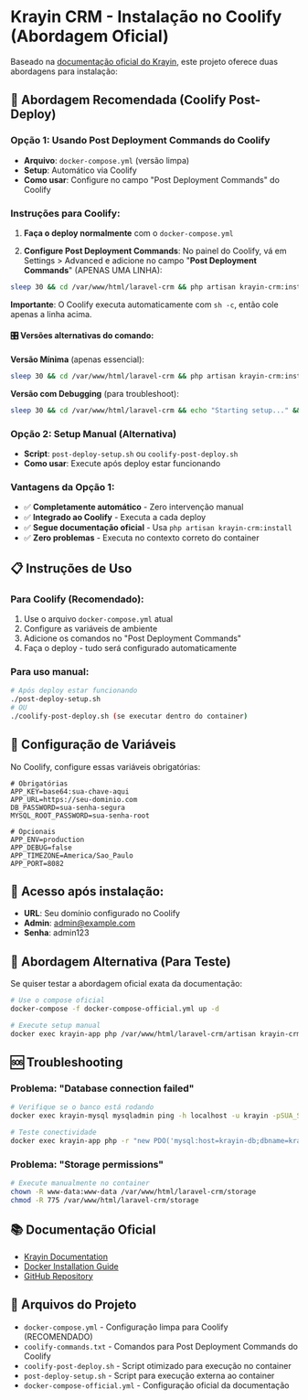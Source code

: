 # Krayin CRM - Instalação no Coolify (Abordagem Oficial)

Baseado na [documentação oficial do Krayin](https://devdocs.krayincrm.com/2.0/introduction/docker.html), este projeto oferece duas abordagens para instalação:

## 🚀 Abordagem Recomendada (Coolify Post-Deploy)

### Opção 1: Usando Post Deployment Commands do Coolify
- **Arquivo**: `docker-compose.yml` (versão limpa)
- **Setup**: Automático via Coolify
- **Como usar**: Configure no campo "Post Deployment Commands" do Coolify

### Instruções para Coolify:

1. **Faça o deploy normalmente** com o `docker-compose.yml`

2. **Configure Post Deployment Commands**: 
   No painel do Coolify, vá em Settings > Advanced e adicione no campo "**Post Deployment Commands**" (APENAS UMA LINHA):

```bash
sleep 30 && cd /var/www/html/laravel-crm && php artisan krayin-crm:install && chown -R www-data:www-data storage && chmod -R 775 storage && php artisan cache:clear && php artisan storage:link && echo "✅ Krayin CRM configurado!"
```

**Importante**: O Coolify executa automaticamente com `sh -c`, então cole apenas a linha acima.

#### 🎛️ Versões alternativas do comando:

**Versão Mínima** (apenas essencial):
```bash
sleep 30 && cd /var/www/html/laravel-crm && php artisan krayin-crm:install && php artisan storage:link
```

**Versão com Debugging** (para troubleshoot):
```bash
sleep 30 && cd /var/www/html/laravel-crm && echo "Starting setup..." && php artisan krayin-crm:install && echo "Install done" && chown -R www-data:www-data storage && php artisan storage:link && echo "✅ All done!"
```

### Opção 2: Setup Manual (Alternativa)
- **Script**: `post-deploy-setup.sh` ou `coolify-post-deploy.sh`
- **Como usar**: Execute após deploy estar funcionando

### Vantagens da Opção 1:
- ✅ **Completamente automático** - Zero intervenção manual
- ✅ **Integrado ao Coolify** - Executa a cada deploy
- ✅ **Segue documentação oficial** - Usa `php artisan krayin-crm:install`
- ✅ **Zero problemas** - Executa no contexto correto do container

## 📋 Instruções de Uso

### Para Coolify (Recomendado):
1. Use o arquivo `docker-compose.yml` atual
2. Configure as variáveis de ambiente
3. Adicione os comandos no "Post Deployment Commands"
4. Faça o deploy - tudo será configurado automaticamente

### Para uso manual:
```bash
# Após deploy estar funcionando
./post-deploy-setup.sh
# OU
./coolify-post-deploy.sh (se executar dentro do container)
```

## 🔧 Configuração de Variáveis

No Coolify, configure essas variáveis obrigatórias:

```env
# Obrigatórias
APP_KEY=base64:sua-chave-aqui
APP_URL=https://seu-dominio.com
DB_PASSWORD=sua-senha-segura
MYSQL_ROOT_PASSWORD=sua-senha-root

# Opcionais
APP_ENV=production
APP_DEBUG=false
APP_TIMEZONE=America/Sao_Paulo
APP_PORT=8082
```

## 🎯 Acesso após instalação:
- **URL**: Seu domínio configurado no Coolify
- **Admin**: admin@example.com
- **Senha**: admin123

## 🔄 Abordagem Alternativa (Para Teste)

Se quiser testar a abordagem oficial exata da documentação:

```bash
# Use o compose oficial
docker-compose -f docker-compose-official.yml up -d

# Execute setup manual
docker exec krayin-app php /var/www/html/laravel-crm/artisan krayin-crm:install
```

## 🆘 Troubleshooting

### Problema: "Database connection failed"
```bash
# Verifique se o banco está rodando
docker exec krayin-mysql mysqladmin ping -h localhost -u krayin -pSUA_SENHA

# Teste conectividade
docker exec krayin-app php -r "new PDO('mysql:host=krayin-db;dbname=krayin', 'krayin', 'SUA_SENHA'); echo 'OK';"
```

### Problema: "Storage permissions"
```bash
# Execute manualmente no container
chown -R www-data:www-data /var/www/html/laravel-crm/storage
chmod -R 775 /var/www/html/laravel-crm/storage
```

## 📚 Documentação Oficial

- [Krayin Documentation](https://devdocs.krayincrm.com/)
- [Docker Installation Guide](https://devdocs.krayincrm.com/2.0/introduction/docker.html)
- [GitHub Repository](https://github.com/krayin/laravel-crm)

## 📁 Arquivos do Projeto

- `docker-compose.yml` - Configuração limpa para Coolify (RECOMENDADO)
- `coolify-commands.txt` - Comandos para Post Deployment Commands do Coolify
- `coolify-post-deploy.sh` - Script otimizado para execução no container
- `post-deploy-setup.sh` - Script para execução externa ao container
- `docker-compose-official.yml` - Configuração oficial da documentação
